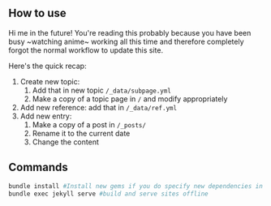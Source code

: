 ## How to use

Hi me in the future! You're reading this probably because you have been busy ~watching anime~ working all this time and therefore completely forgot the normal workflow to update this site.

Here's the quick recap:

1. Create new topic:
   1. Add that in new topic `/_data/subpage.yml`
   1. Make a copy of a topic page in `/` and modify appropriately
1. Add new reference: add that in `/_data/ref.yml`
1. Add new entry:
   1. Make a copy of a post in `/_posts/`
   1. Rename it to the current date
   1. Change the content

## Commands

```Bash
bundle install #Install new gems if you do specify new dependencies in /Gemfile
bundle exec jekyll serve #build and serve sites offline
```
